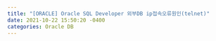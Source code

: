 ```yaml
---
title: "[ORACLE] Oracle SQL Developer 외부DB ip접속오류원인(telnet)"
date: 2021-10-22 15:50:20 -0400
categories: Oracle DB
---
```

